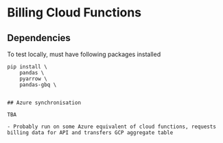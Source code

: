 # Billing Cloud Functions


## Dependencies

To test locally, must have following packages installed

```
pip install \
    pandas \
    pyarrow \
    pandas-gbq \


## Azure synchronisation

TBA

- Probably run on some Azure equivalent of cloud functions, requests billing data for API and transfers GCP aggregate table

